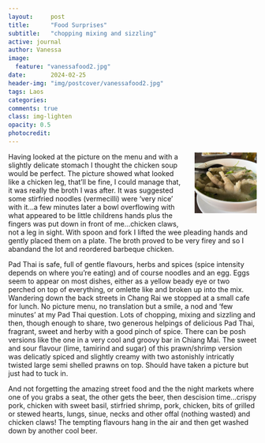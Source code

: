 ```yaml
---
layout:     post
title:      "Food Surprises"
subtitle:   "chopping mixing and sizzling"
active: journal
author: Vanessa
image:
  feature: "vanessafood2.jpg"
date:       2024-02-25
header-img: "img/postcover/vanessafood2.jpg"
tags: Laos
categories: 
comments: true
class: img-lighten 
opacity: 0.5
photocredit:
---
```


<style>
img {
  float: right;
  margin: 0px 0px 15px 20px;
  width: 25%
}
</style> 
<img src="/img/postbody/fingers.jpg">
Having looked at the picture on the menu and with a slightly delicate stomach I thought the chicken soup would be perfect. The picture showed what looked like a chicken leg, that’ll be fine, I could manage that, it was really the broth I was after. It was suggested some stirfried noodles (vermecilli) were ‘very nice’ with it...a few minutes later a bowl overflowing with what appeared to be little childrens hands plus the fingers was put down in front of me...chicken claws, not a leg in sight. With spoon and fork I lifted the wee pleading hands and gently placed them on a plate. The broth proved to be very firey and so I abandand the lot and reordered barbeque chicken.

Pad Thai is safe, full of gentle flavours, herbs and spices (spice intensity depends on where you’re eating) and of course noodles and an egg. Eggs seem to appear on most dishes, either as a yellow beady eye or two perched on top of everything, or omlette like and broken up into the mix. Wandering down the back streets in Chang Rai we stopped at a small cafe for lunch. No picture menu, no translation but a smile, a nod and ‘few minutes’ at my Pad Thai question. Lots of chopping, mixing and sizzling and then, though enough to share, two generous helpings of delicious Pad Thai, fragrant, sweet and herby with a good pinch of spice. There can be posh versions like the one in a very cool and groovy bar in Chiang Mai. The sweet and sour flavour (lime, tamirind and sugar) of this prawn/shrimp version was delicatly spiced and slightly creamy with two astonishly intricatly twisted large semi shelled prawns on top. Should have taken a picture but just had to tuck in.

And not forgetting the amazing street food and the the night markets where one of you grabs a seat, the other gets the beer, then descision time...crispy pork, chicken with sweet basil, stirfried shrimp, pork, chicken, bits of grilled or stewed hearts, lungs, sinue, necks and other offal (nothing wasted) and chicken claws! The tempting flavours hang in the air and then get washed down by another cool beer.







